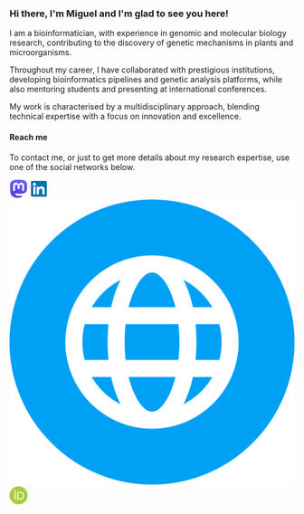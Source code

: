### Hi there, I'm Miguel and I'm glad to see you here!


I am a bioinformatician, with experience in genomic and molecular biology research, contributing to the discovery of genetic mechanisms in plants and microorganisms.

Throughout my career, I have collaborated with prestigious institutions, developing bioinformatics pipelines and genetic analysis platforms, while also mentoring students and presenting at international conferences.

My work is characterised by a multidisciplinary approach, blending technical expertise with a focus on innovation and excellence.


#### Reach me

To contact me, or just to get more details about my research expertise, use one of the social networks below.

<a rel="me" href="https://genomic.social/@mramos">![Mastodon][mastodon_ico]</a>
[![Linkedin][linkedin_ico]][linkedin_url]
[![Website][website_ico]][website_url]
[![ORCID][orcid_ico]][orcid_url]


<!-- Reference links -->
[website_url]: https://mramos.com.pt/
[linkedin_url]: https://www.linkedin.com/in/mjnramos/
[orcid_url]: https://orcid.org/0000-0001-5832-0945


<!-- Reference images -->
[linkedin_ico]: https://raw.githubusercontent.com/mjnramos/mjnramos/master/icons/linkedin.png
[mastodon_ico]: https://raw.githubusercontent.com/mjnramos/mjnramos/master/icons/mastodon.png
[orcid_ico]: https://raw.githubusercontent.com/mjnramos/mjnramos/master/icons/orcid.png
[website_ico]: https://raw.githubusercontent.com/mjnramos/mjnramos/master/icons/website.png
